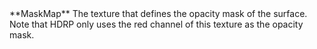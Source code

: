 <tr>
<td>**MaskMap**</td>
<td>The texture that defines the opacity mask of the surface.<br/>Note that HDRP only uses the red channel of this texture as the opacity mask.</td>
</tr>
